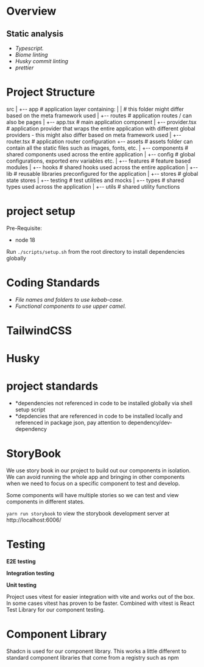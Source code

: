 # **Overview**

## Static analysis

- _Typescript._
- _Biome linting_
- _Husky commit linting_
- _prettier_

# **Project Structure**

src
|
+-- app # application layer containing:
| | # this folder might differ based on the meta framework used
| +-- routes # application routes / can also be pages
| +-- app.tsx # main application component
| +-- provider.tsx # application provider that wraps the entire application with different global providers - this might also differ based on meta framework used
| +-- router.tsx # application router configuration
+-- assets # assets folder can contain all the static files such as images, fonts, etc.
|
+-- components # shared components used across the entire application
|
+-- config # global configurations, exported env variables etc.
|
+-- features # feature based modules
|
+-- hooks # shared hooks used across the entire application
|
+-- lib # reusable libraries preconfigured for the application
|
+-- stores # global state stores
|
+-- testing # test utilities and mocks
|
+-- types # shared types used across the application
|
+-- utils # shared utility functions

# project setup

Pre-Requisite:

- node 18

Run `./scripts/setup.sh` from the root directory to install dependencies globally

# **Coding Standards**

- _File names and folders to use kebab-case._
- _Functional components to use upper camel._

# **TailwindCSS**

# **Husky**

# **project standards**

- \*dependencies not referenced in code to be installed globally via shell setup script
- \*depdencies that are referenced in code to be installed locally and referenced in package json, pay attention to dependency/dev-dependency

# StoryBook

We use story book in our project to build out our components in isolation. We can avoid running the whole app and bringing in other components when we need to focus on a specific component to test and develop.

Some components will have multiple stories so we can test and view components in different states.

`yarn run storybook` to view the storybook development server at http://localhost:6006/

# Testing

**E2E testing**

**Integration testing**

**Unit testing**

Project uses vitest for easier integration with vite and works out of the box. In some cases vitest has proven to be faster. Combined with vitest is React Test Library for our component testing.

# Component Library

Shadcn is used for our component library. This works a little different to standard component libraries that come from a registry such as npm
